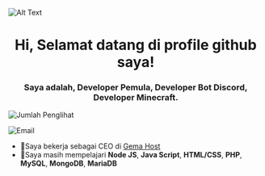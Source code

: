 ![Alt Text](https://i.imgur.com/VHp4G3w.png)

<div align="center">
  <h1>Hi, Selamat datang di profile github saya!</h1>
</div>
</div>
<div align="center">
  <h3>Saya adalah, Developer Pemula, Developer Bot Discord, Developer Minecraft.</h3>
</div>

![Jumlah Penglihat](https://komarev.com/ghpvc/?username=D3terjenn&label=Profile%20views&color=0e75b6&style=flat)

![Email](https://img.shields.io/badge/Gmail-contactgemahost%40gmail.com-0e75b6?logo=gmail&logoColor=white&style=flat)

- 📝Saya bekerja sebagai CEO di [Gema Host](https://discord.gemahost.my.id/)
- 📡Saya masih mempelajari **Node JS**, **Java Script**, **HTML/CSS**, **PHP**, **MySQL**, **MongoDB**, **MariaDB**

